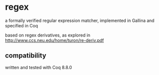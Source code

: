 # regex

a formally verified regular expression matcher, implemented in Gallina and specified in Coq

based on regex derivatives, as explored in http://www.ccs.neu.edu/home/turon/re-deriv.pdf

## compatibility

written and tested with Coq 8.8.0

